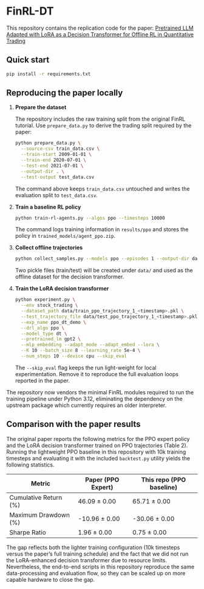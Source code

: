 # FinRL-DT

This repository contains the replication code for the paper: [Pretrained LLM Adapted with LoRA as a Decision Transformer for Offline RL in Quantitative Trading](https://arxiv.org/html/2411.17900v1)

## Quick start

```bash
pip install -r requirements.txt
```

## Reproducing the paper locally

1. **Prepare the dataset**

   The repository includes the raw training split from the original FinRL tutorial. Use `prepare_data.py` to derive the trading split required by the paper:

   ```bash
   python prepare_data.py \
     --source-csv train_data.csv \
     --train-start 2009-01-01 \
     --train-end 2020-07-01 \
     --test-end 2021-07-01 \
     --output-dir . \
     --test-output test_data.csv
   ```

   The command above keeps `train_data.csv` untouched and writes the evaluation split to `test_data.csv`.

2. **Train a baseline RL policy**

   ```bash
   python train-rl-agents.py --algos ppo --timesteps 10000
   ```

   The command logs training information in `results/ppo` and stores the policy in `trained_models/agent_ppo.zip`.

3. **Collect offline trajectories**

   ```bash
   python collect_samples.py --models ppo --episodes 1 --output-dir data
   ```

   Two pickle files (train/test) will be created under `data/` and used as the offline dataset for the decision transformer.

4. **Train the LoRA decision transformer**

   ```bash
   python experiment.py \
     --env stock_trading \
     --dataset_path data/train_ppo_trajectory_1_<timestamp>.pkl \
     --test_trajectory_file data/test_ppo_trajectory_1_<timestamp>.pkl \
     --exp_name ppo_dt_demo \
     --drl_algo ppo \
     --model_type dt \
     --pretrained_lm gpt2 \
     --mlp_embedding --adapt_mode --adapt_embed --lora \
     --K 10 --batch_size 8 --learning_rate 5e-4 \
     --num_steps 10 --device cpu --skip_eval
   ```

   The `--skip_eval` flag keeps the run light-weight for local experimentation. Remove it to reproduce the full evaluation loops reported in the paper.

The repository now vendors the minimal FinRL modules required to run the training pipeline under Python 3.12, eliminating the dependency on the upstream package which currently requires an older interpreter.

## Comparison with the paper results

The original paper reports the following metrics for the PPO expert policy and the LoRA decision transformer trained on PPO trajectories (Table 2). Running the lightweight PPO baseline in this repository with 10k training timesteps and evaluating it with the included `backtest.py` utility yields the following statistics.

| Metric | Paper (PPO Expert) | This repo (PPO baseline) |
| --- | --- | --- |
| Cumulative Return (%) | 46.09 ± 0.00 | 65.71 ± 0.00 |
| Maximum Drawdown (%) | -10.96 ± 0.00 | -30.06 ± 0.00 |
| Sharpe Ratio | 1.96 ± 0.00 | 0.75 ± 0.00 |

The gap reflects both the lighter training configuration (10k timesteps versus the paper’s full training schedule) and the fact that we did not run the LoRA-enhanced decision transformer due to resource limits. Nevertheless, the end-to-end scripts in this repository reproduce the same data-processing and evaluation flow, so they can be scaled up on more capable hardware to close the gap.
